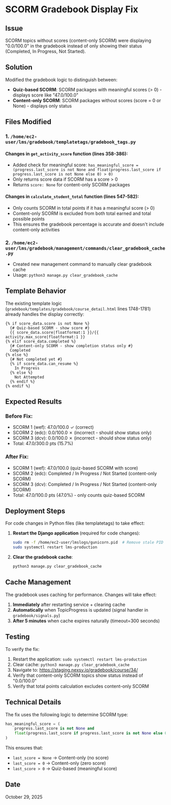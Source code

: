 # SCORM Gradebook Display Fix

## Issue
SCORM topics without scores (content-only SCORM) were displaying "0.0/100.0" in the gradebook instead of only showing their status (Completed, In Progress, Not Started).

## Solution
Modified the gradebook logic to distinguish between:
- **Quiz-based SCORM**: SCORM packages with meaningful scores (> 0) - displays score like "47.0/100.0"
- **Content-only SCORM**: SCORM packages without scores (score = 0 or None) - displays only status

## Files Modified

### 1. `/home/ec2-user/lms/gradebook/templatetags/gradebook_tags.py`

#### Changes in `get_activity_score` function (lines 358-386):
- Added check for meaningful score: `has_meaningful_score = (progress.last_score is not None and float(progress.last_score if progress.last_score is not None else 0) > 0)`
- Only returns score data if SCORM has a score > 0
- Returns `score: None` for content-only SCORM packages

#### Changes in `calculate_student_total` function (lines 547-582):
- Only counts SCORM in total points if it has a meaningful score (> 0)
- Content-only SCORM is excluded from both total earned and total possible points
- This ensures the gradebook percentage is accurate and doesn't include content-only activities

### 2. `/home/ec2-user/lms/gradebook/management/commands/clear_gradebook_cache.py`
- Created new management command to manually clear gradebook cache
- Usage: `python3 manage.py clear_gradebook_cache`

## Template Behavior

The existing template logic (`gradebook/templates/gradebook/course_detail.html` lines 1748-1781) already handles the display correctly:

```django
{% if score_data.score is not None %}
  {# Quiz-based SCORM - show score #}
  {{ score_data.score|floatformat:1 }}/{{ activity.max_score|floatformat:1 }}
{% elif score_data.completed %}
  {# Content-only SCORM - show completion status only #}
  Completed
{% else %}
  {# Not completed yet #}
  {% if score_data.can_resume %}
    In Progress
  {% else %}
    Not Attempted
  {% endif %}
{% endif %}
```

## Expected Results

### Before Fix:
- SCORM 1 (wef): 47.0/100.0 ✓ (correct)
- SCORM 2 (edc): 0.0/100.0 ✗ (incorrect - should show status only)
- SCORM 3 (dcv): 0.0/100.0 ✗ (incorrect - should show status only)
- Total: 47.0/300.0 pts (15.7%)

### After Fix:
- SCORM 1 (wef): 47.0/100.0 (quiz-based SCORM with score)
- SCORM 2 (edc): Completed / In Progress / Not Started (content-only SCORM)
- SCORM 3 (dcv): Completed / In Progress / Not Started (content-only SCORM)
- Total: 47.0/100.0 pts (47.0%) - only counts quiz-based SCORM

## Deployment Steps

For code changes in Python files (like templatetags) to take effect:

1. **Restart the Django application** (required for code changes):
   ```bash
   sudo rm -f /home/ec2-user/lmslogs/gunicorn.pid  # Remove stale PID file if exists
   sudo systemctl restart lms-production
   ```

2. **Clear the gradebook cache**:
   ```bash
   python3 manage.py clear_gradebook_cache
   ```

## Cache Management

The gradebook uses caching for performance. Changes will take effect:
1. **Immediately** after restarting service + clearing cache
2. **Automatically** when TopicProgress is updated (signal handler in `gradebook/signals.py`)
3. **After 5 minutes** when cache expires naturally (timeout=300 seconds)

## Testing

To verify the fix:
1. Restart the application: `sudo systemctl restart lms-production`
2. Clear cache: `python3 manage.py clear_gradebook_cache`
3. Navigate to: https://staging.nexsy.io/gradebook/course/34/
4. Verify that content-only SCORM topics show status instead of "0.0/100.0"
5. Verify that total points calculation excludes content-only SCORM

## Technical Details

The fix uses the following logic to determine SCORM type:
```python
has_meaningful_score = (
    progress.last_score is not None and 
    float(progress.last_score if progress.last_score is not None else 0) > 0
)
```

This ensures that:
- `last_score = None` → Content-only (no score)
- `last_score = 0` → Content-only (zero score)
- `last_score > 0` → Quiz-based (meaningful score)

## Date
October 29, 2025

